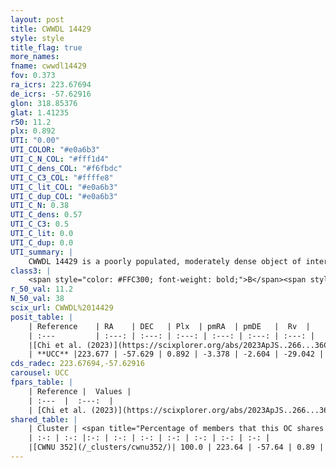 ```yaml
---
layout: post
title: CWWDL 14429
style: style
title_flag: true
more_names: 
fname: cwwdl14429
fov: 0.373
ra_icrs: 223.67694
de_icrs: -57.62916
glon: 318.85376
glat: 1.41235
r50: 11.2
plx: 0.892
UTI: "0.00"
UTI_COLOR: "#e0a6b3"
UTI_C_N_COL: "#fff1d4"
UTI_C_dens_COL: "#f6fbdc"
UTI_C_C3_COL: "#ffffe8"
UTI_C_lit_COL: "#e0a6b3"
UTI_C_dup_COL: "#e0a6b3"
UTI_C_N: 0.38
UTI_C_dens: 0.57
UTI_C_C3: 0.5
UTI_C_lit: 0.0
UTI_C_dup: 0.0
UTI_summary: |
    CWWDL 14429 is a poorly populated, moderately dense object of intermediate C3 quality. It was recently reported in the literature.<br><br><span style="color: #99180f; font-weight: bold;">Warning: </span>This is very likely a duplicate object, which shares a large percentage of members with at least one previously reported entry.
class3: |
    <span style="color: #FFC300; font-weight: bold;">B</span><span style="color: #FFC300; font-weight: bold;">B</span>
r_50_val: 11.2
N_50_val: 38
scix_url: CWWDL%2014429
posit_table: |
    | Reference    | RA    | DEC   | Plx  | pmRA  | pmDE   |  Rv  |
    | :---         | :---: | :---: | :---: | :---: | :---: | :---: |
    |[Chi et al. (2023)](https://scixplorer.org/abs/2023ApJS..266...36C) | 223.655 | -57.605 | 0.899 | -3.312 | -2.588 | -29.963 |
    | **UCC** |223.677 | -57.629 | 0.892 | -3.378 | -2.604 | -29.042 | 
cds_radec: 223.67694,-57.62916
carousel: UCC
fpars_table: |
    | Reference |  Values |
    | :---  |  :---:  |
    | [Chi et al. (2023)](https://scixplorer.org/abs/2023ApJS..266...36C) | `logAge=7.04, Z=-0.18` |
shared_table: |
    | Cluster | <span title="Percentage of members that this OC shares with the ones listed">%</span>   | RA   | DEC   | Plx   | pmRA  | pmDE  | Rv | UTI |
    | :-: | :-: |:-: | :-: | :-: | :-: | :-: | :-: | :-: |
    |[CWNU 352](/_clusters/cwnu352/)| 100.0 | 223.64 | -57.64 | 0.89 | -3.39 | -2.6 | -7.9 |0.61 |
---
```

